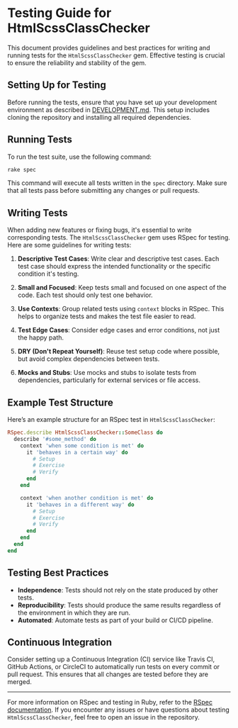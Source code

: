 # Testing Guide for HtmlScssClassChecker

This document provides guidelines and best practices for writing and running tests for the `HtmlScssClassChecker` gem. Effective testing is crucial to ensure the reliability and stability of the gem.

## Setting Up for Testing

Before running the tests, ensure that you have set up your development environment as described in [DEVELOPMENT.md](/DEVELOPMENT.md). This setup includes cloning the repository and installing all required dependencies.

## Running Tests

To run the test suite, use the following command:

```bash
rake spec
```

This command will execute all tests written in the `spec` directory. Make sure that all tests pass before submitting any changes or pull requests.

## Writing Tests

When adding new features or fixing bugs, it's essential to write corresponding tests. The `HtmlScssClassChecker` gem uses RSpec for testing. Here are some guidelines for writing tests:

1. **Descriptive Test Cases**: Write clear and descriptive test cases. Each test case should express the intended functionality or the specific condition it's testing.

2. **Small and Focused**: Keep tests small and focused on one aspect of the code. Each test should only test one behavior.

3. **Use Contexts**: Group related tests using `context` blocks in RSpec. This helps to organize tests and makes the test file easier to read.

4. **Test Edge Cases**: Consider edge cases and error conditions, not just the happy path.

5. **DRY (Don't Repeat Yourself)**: Reuse test setup code where possible, but avoid complex dependencies between tests.

6. **Mocks and Stubs**: Use mocks and stubs to isolate tests from dependencies, particularly for external services or file access.

## Example Test Structure

Here’s an example structure for an RSpec test in `HtmlScssClassChecker`:

```ruby
RSpec.describe HtmlScssClassChecker::SomeClass do
  describe '#some_method' do
    context 'when some condition is met' do
      it 'behaves in a certain way' do
        # Setup
        # Exercise
        # Verify
      end
    end

    context 'when another condition is met' do
      it 'behaves in a different way' do
        # Setup
        # Exercise
        # Verify
      end
    end
  end
end
```

## Testing Best Practices

- **Independence**: Tests should not rely on the state produced by other tests.
- **Reproducibility**: Tests should produce the same results regardless of the environment in which they are run.
- **Automated**: Automate tests as part of your build or CI/CD pipeline.

## Continuous Integration

Consider setting up a Continuous Integration (CI) service like Travis CI, GitHub Actions, or CircleCI to automatically run tests on every commit or pull request. This ensures that all changes are tested before they are merged.

---

For more information on RSpec and testing in Ruby, refer to the [RSpec documentation](https://relishapp.com/rspec/). If you encounter any issues or have questions about testing `HtmlScssClassChecker`, feel free to open an issue in the repository.
